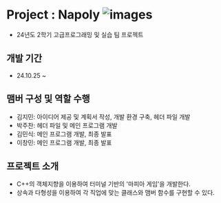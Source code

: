 # Project : Napoly ![images](https://github.com/user-attachments/assets/09a5d927-87ca-4115-9361-24d997e84d0f)

- 24년도 2학기 고급프로그래밍 및 실습 팀 프로젝트

## 개발 기간

- 24.10.25 ~ 

## 맴버 구성 및 역할 수행

- 김지민: 아이디어 제공 및 계획서 작성, 개발 환경 구축, 헤더 파일 개발
- 박주찬: 헤더 파일 및 메인 프로그램 개발
- 김민식: 메인 프로그램 개발, 최종 발표
- 이창민: 메인 프로그램 개발, 최종 발표

## 프로젝트 소개

- C++의 객체지향을 이용하여 터미널 기반의 '마피아 게임'을 개발한다.
- 상속과 다형성을 이용하여 각 직업에 맞는 클래스와 맴버 함수를 구현할 수 있다.


